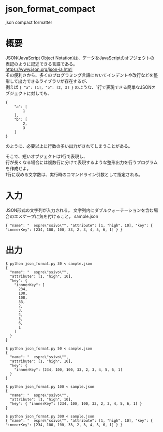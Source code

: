 # json_format_compact
json compact formatter

# 概要
JSON(JavaScript Object Notation)は、データをJavaScriptのオブジェクトの表記のように記述できる言語である。  
https://www.json.org/json-ja.html  
その便利さから、多くのプログラミング言語においてインデントや改行などを整形して出力できるライブラリが存在するが、  
例えば `{ "a": [1], "b": [2, 3] }` のような、1行で表現できる簡単なJSONオブジェクトに対しても、
```
{
    "a": [
        1
    ],
    "b": [
        2,
        3
    ]
}
```
のように、必要以上に行数の多い出力がされてしまうことがある。  

そこで、短いオブジェクトは1行で表現し、  
行が長くなる場合には複数行に分けて表現するような整形出力を行うプログラムを作成せよ。  
1行に収める文字数は、実行時のコマンドライン引数として指定される。
# 入力
JSON形式の文字列が入力される。
文字列内にダブルクォーテーションを含む場合のエスケープに気を付けること。
sample.json
```
{ "name": "  espre\"ssivo\"", "attribute": [1, "high", 10], "key": { "innnerKey": [234, 100, 100, 33, 2, 3, 4, 5, 6, 1] } }
```

# 出力
```
$ python json_format.py 30 < sample.json
{
  "name": "  espre\"ssivo\"",
  "attribute": [1, "high", 10],
  "key": {
    "innnerKey": [
      234,
      100,
      100,
      33,
      2,
      3,
      4,
      5,
      6,
      1
    ]
  }
}

$ python json_format.py 50 < sample.json
{
  "name": "  espre\"ssivo\"",
  "attribute": [1, "high", 10],
  "key": {
    "innnerKey": [234, 100, 100, 33, 2, 3, 4, 5, 6, 1]
  }
}

$ python json_format.py 100 < sample.json
{
  "name": "  espre\"ssivo\"",
  "attribute": [1, "high", 10],
  "key": { "innnerKey": [234, 100, 100, 33, 2, 3, 4, 5, 6, 1] }
}

$ python json_format.py 300 < sample.json
{ "name": "  espre\"ssivo\"", "attribute": [1, "high", 10], "key": { "innnerKey": [234, 100, 100, 33, 2, 3, 4, 5, 6, 1] } }
```
